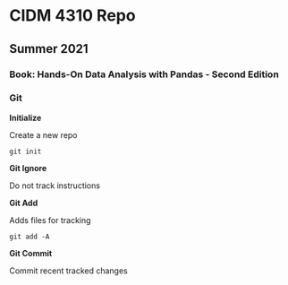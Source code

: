 # CIDM 4310 Repo

## Summer 2021

### Book: Hands-On Data Analysis with Pandas - Second Edition

### Git

__Initialize__

Create a new repo

`git init`

__Git Ignore__

Do not track instructions

__Git Add__

Adds files for tracking

`git add -A`

__Git Commit__

Commit recent tracked changes